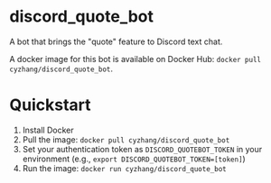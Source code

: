 # discord_quote_bot
A bot that brings the "quote" feature to Discord text chat.

A docker image for this bot is available on Docker Hub: `docker pull cyzhang/discord_quote_bot`.

# Quickstart

1. Install Docker
2. Pull the image: `docker pull cyzhang/discord_quote_bot`
3. Set your authentication token as `DISCORD_QUOTEBOT_TOKEN` in your environment (e.g., `export DISCORD_QUOTEBOT_TOKEN=[token]`)
4. Run the image: `docker run cyzhang/discord_quote_bot`

